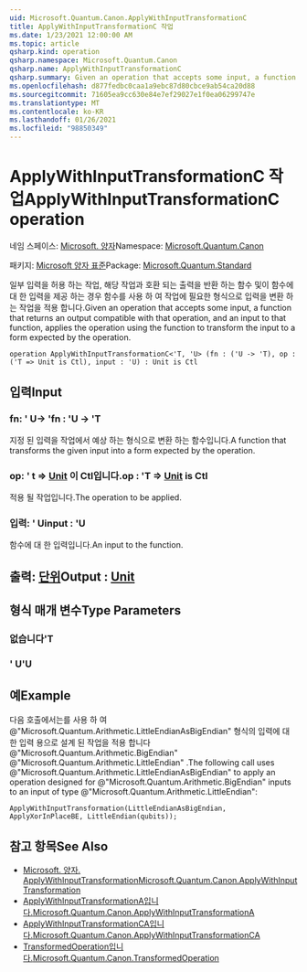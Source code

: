 ```yaml
---
uid: Microsoft.Quantum.Canon.ApplyWithInputTransformationC
title: ApplyWithInputTransformationC 작업
ms.date: 1/23/2021 12:00:00 AM
ms.topic: article
qsharp.kind: operation
qsharp.namespace: Microsoft.Quantum.Canon
qsharp.name: ApplyWithInputTransformationC
qsharp.summary: Given an operation that accepts some input, a function that returns an output compatible with that operation, and an input to that function, applies the operation using the function to transform the input to a form expected by the operation.
ms.openlocfilehash: d877fedbc0caa1a9ebc87d80cbce9ab54ca20d88
ms.sourcegitcommit: 71605ea9cc630e84e7ef29027e1f0ea06299747e
ms.translationtype: MT
ms.contentlocale: ko-KR
ms.lasthandoff: 01/26/2021
ms.locfileid: "98850349"
---
```

# <a name="applywithinputtransformationc-operation"></a><span data-ttu-id="9a899-102">ApplyWithInputTransformationC 작업</span><span class="sxs-lookup"><span data-stu-id="9a899-102">ApplyWithInputTransformationC operation</span></span>

<span data-ttu-id="9a899-103">네임 스페이스: [Microsoft. 양자](xref:Microsoft.Quantum.Canon)</span><span class="sxs-lookup"><span data-stu-id="9a899-103">Namespace: [Microsoft.Quantum.Canon](xref:Microsoft.Quantum.Canon)</span></span>

<span data-ttu-id="9a899-104">패키지: [Microsoft 양자 표준](https://nuget.org/packages/Microsoft.Quantum.Standard)</span><span class="sxs-lookup"><span data-stu-id="9a899-104">Package: [Microsoft.Quantum.Standard](https://nuget.org/packages/Microsoft.Quantum.Standard)</span></span>


<span data-ttu-id="9a899-105">일부 입력을 허용 하는 작업, 해당 작업과 호환 되는 출력을 반환 하는 함수 및이 함수에 대 한 입력을 제공 하는 경우 함수를 사용 하 여 작업에 필요한 형식으로 입력을 변환 하는 작업을 적용 합니다.</span><span class="sxs-lookup"><span data-stu-id="9a899-105">Given an operation that accepts some input, a function that returns an output compatible with that operation, and an input to that function, applies the operation using the function to transform the input to a form expected by the operation.</span></span>

```qsharp
operation ApplyWithInputTransformationC<'T, 'U> (fn : ('U -> 'T), op : ('T => Unit is Ctl), input : 'U) : Unit is Ctl
```


## <a name="input"></a><span data-ttu-id="9a899-106">입력</span><span class="sxs-lookup"><span data-stu-id="9a899-106">Input</span></span>

### <a name="fn--u---t"></a><span data-ttu-id="9a899-107">fn: ' U-> '</span><span class="sxs-lookup"><span data-stu-id="9a899-107">fn : 'U -> 'T</span></span>

<span data-ttu-id="9a899-108">지정 된 입력을 작업에서 예상 하는 형식으로 변환 하는 함수입니다.</span><span class="sxs-lookup"><span data-stu-id="9a899-108">A function that transforms the given input into a form expected by the operation.</span></span>


### <a name="op--t--unit--is-ctl"></a><span data-ttu-id="9a899-109">op: ' t => [Unit](xref:microsoft.quantum.lang-ref.unit)  이 Ctl입니다.</span><span class="sxs-lookup"><span data-stu-id="9a899-109">op : 'T => [Unit](xref:microsoft.quantum.lang-ref.unit)  is Ctl</span></span>

<span data-ttu-id="9a899-110">적용 될 작업입니다.</span><span class="sxs-lookup"><span data-stu-id="9a899-110">The operation to be applied.</span></span>


### <a name="input--u"></a><span data-ttu-id="9a899-111">입력: ' U</span><span class="sxs-lookup"><span data-stu-id="9a899-111">input : 'U</span></span>

<span data-ttu-id="9a899-112">함수에 대 한 입력입니다.</span><span class="sxs-lookup"><span data-stu-id="9a899-112">An input to the function.</span></span>



## <a name="output--unit"></a><span data-ttu-id="9a899-113">출력: [단위](xref:microsoft.quantum.lang-ref.unit)</span><span class="sxs-lookup"><span data-stu-id="9a899-113">Output : [Unit](xref:microsoft.quantum.lang-ref.unit)</span></span>



## <a name="type-parameters"></a><span data-ttu-id="9a899-114">형식 매개 변수</span><span class="sxs-lookup"><span data-stu-id="9a899-114">Type Parameters</span></span>

### <a name="t"></a><span data-ttu-id="9a899-115">없습니다</span><span class="sxs-lookup"><span data-stu-id="9a899-115">'T</span></span>


### <a name="u"></a><span data-ttu-id="9a899-116">' U</span><span class="sxs-lookup"><span data-stu-id="9a899-116">'U</span></span>



## <a name="example"></a><span data-ttu-id="9a899-117">예</span><span class="sxs-lookup"><span data-stu-id="9a899-117">Example</span></span>

<span data-ttu-id="9a899-118">다음 호출에서는를 사용 하 여 @"Microsoft.Quantum.Arithmetic.LittleEndianAsBigEndian" 형식의 입력에 대 한 입력 용으로 설계 된 작업을 적용 합니다 @"Microsoft.Quantum.Arithmetic.BigEndian" @"Microsoft.Quantum.Arithmetic.LittleEndian" .</span><span class="sxs-lookup"><span data-stu-id="9a899-118">The following call uses @"Microsoft.Quantum.Arithmetic.LittleEndianAsBigEndian" to apply an operation designed for @"Microsoft.Quantum.Arithmetic.BigEndian" inputs to an input of type @"Microsoft.Quantum.Arithmetic.LittleEndian":</span></span>

```qsharp
ApplyWithInputTransformation(LittleEndianAsBigEndian, ApplyXorInPlaceBE, LittleEndian(qubits));
```

## <a name="see-also"></a><span data-ttu-id="9a899-119">참고 항목</span><span class="sxs-lookup"><span data-stu-id="9a899-119">See Also</span></span>

- [<span data-ttu-id="9a899-120">Microsoft. 양자. ApplyWithInputTransformation</span><span class="sxs-lookup"><span data-stu-id="9a899-120">Microsoft.Quantum.Canon.ApplyWithInputTransformation</span></span>](xref:Microsoft.Quantum.Canon.ApplyWithInputTransformation)
- [<span data-ttu-id="9a899-121">ApplyWithInputTransformationA입니다.</span><span class="sxs-lookup"><span data-stu-id="9a899-121">Microsoft.Quantum.Canon.ApplyWithInputTransformationA</span></span>](xref:Microsoft.Quantum.Canon.ApplyWithInputTransformationA)
- [<span data-ttu-id="9a899-122">ApplyWithInputTransformationCA입니다.</span><span class="sxs-lookup"><span data-stu-id="9a899-122">Microsoft.Quantum.Canon.ApplyWithInputTransformationCA</span></span>](xref:Microsoft.Quantum.Canon.ApplyWithInputTransformationCA)
- [<span data-ttu-id="9a899-123">TransformedOperation입니다.</span><span class="sxs-lookup"><span data-stu-id="9a899-123">Microsoft.Quantum.Canon.TransformedOperation</span></span>](xref:Microsoft.Quantum.Canon.TransformedOperation)